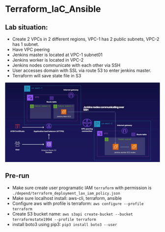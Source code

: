 # Terraform_IaC_Ansible
## Lab situation:
- Create 2 VPCs in 2 different regions, VPC-1 has 2 public subnets, VPC-2 has 1 subnet.
- Have VPC peering
- Jenkins master is located at VPC-1 subnet01
- Jenkins worker is located in VPC-2
- Jenkins nodes communicate with each other via SSH
- User accesses domain with SSL via route 53 to enter jenkins master.
- Terraform will save state file in S3

![alt text](./depend/picture.png "Diagram")

## Pre-run
- Make sure create user programatic IAM `terraform` with permission is `./depend/terraform_deployment_lax_iam_policy.json`
- Make sure localhost install: aws-cli, terraform, ansible
- Configure aws with profile is terraform: `aws configure --profile terraform`
- Create S3 bucket name: `aws s3api create-bucket --bucket terraformstate1994 --profile terraform` 
- install boto3 using pip3: `pip3 install boto3 --user`
